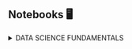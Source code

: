 ## Notebooks 🖥️

<!--
**yesidospitiamedina/yesidospitiamedina** is a ✨ _special_ ✨ repository because its `README.md` (this file) appears on your GitHub profile.

Here are some ideas to get you started:

- 🔭 I’m currently working on ...
- 🌱 I’m currently learning ...
- 👯 I’m looking to collaborate on ...
- 🤔 I’m looking for help with ...
- 💬 Ask me about ...
- 📫 How to reach me: ...
- 😄 Pronouns: ...
- ⚡ Fun fact: ...
-->


<details>
<summary>DATA SCIENCE FUNDAMENTALS</summary>
  
| Project Name  | Notebook | Instructional video | Dataset |
| ------------- | ------------- | ------------- | ------------- |
| Linear regression  | <a href="https://twitter.com"> <img src="https://github.com/yesidospitiamedina/yesidospitiamedina/blob/main/Colab.png" height="30" width="48"/>  </a> | P  | P | | P  | P|
| Logistic regression  | P | P  | P |
| Clustering  | P | P | P |

</details>
